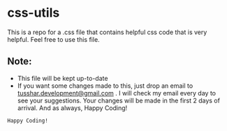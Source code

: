 # css-utils
This is a repo for a .css file that contains helpful css code that is very helpful. Feel free to use this file.

## Note:
 - This file will be kept up-to-date
 - If you want some changes made to this, just drop an email to tusshar.development@gmail.com . I will check my email every day to see your suggestions. Your changes will be made in the first 2 days of arrival. And as always, Happy Coding!

```
Happy Coding!
```
